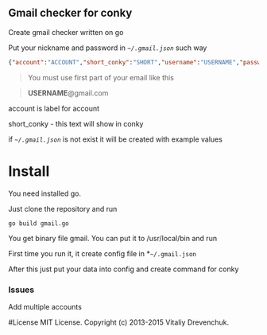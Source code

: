 ## Gmail checker for conky
Create gmail checker written on go

Put your nickname and password in *```~/.gmail.json```* such way
```json
{"account":"ACCOUNT","short_conky":"SHORT","username":"USERNAME","password":"PASSWORD"}
```
> You must use first part of your email like this

> **USERNAME**@gmail.com


account is label for account

short_conky - this text will show in conky

if *```~/.gmail.json```* is not exist it will be created with example values

# Install
You need installed go.

Just clone the repository and run
```
go build gmail.go
```
You get binary file gmail. You can put it to /usr/local/bin and run

First time you run it, it create config file in *```~/.gmail.json```

After this just put your data into config and create command for conky
### Issues
Add multiple accounts

#License
MIT License. Copyright (c) 2013-2015 Vitaliy Drevenchuk.
